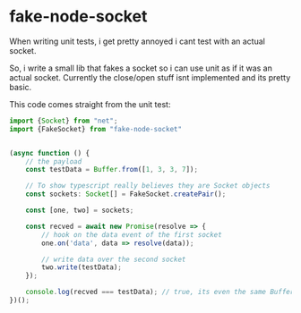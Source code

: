 # fake-node-socket

When writing unit tests, i get pretty annoyed i cant test with an actual socket.

So, i write a small lib that fakes a socket so i can use unit as if it was an actual socket. Currently the close/open stuff isnt implemented and its pretty basic.

This code comes straight from the unit test:

```typescript
import {Socket} from "net";
import {FakeSocket} from "fake-node-socket"


(async function () {
    // the payload
    const testData = Buffer.from([1, 3, 3, 7]);

    // To show typescript really believes they are Socket objects
    const sockets: Socket[] = FakeSocket.createPair();

    const [one, two] = sockets;

    const recved = await new Promise(resolve => {
        // hook on the data event of the first socket
        one.on('data', data => resolve(data));

        // write data over the second socket
        two.write(testData);
    });

    console.log(recved === testData); // true, its even the same Buffer object
})();
```